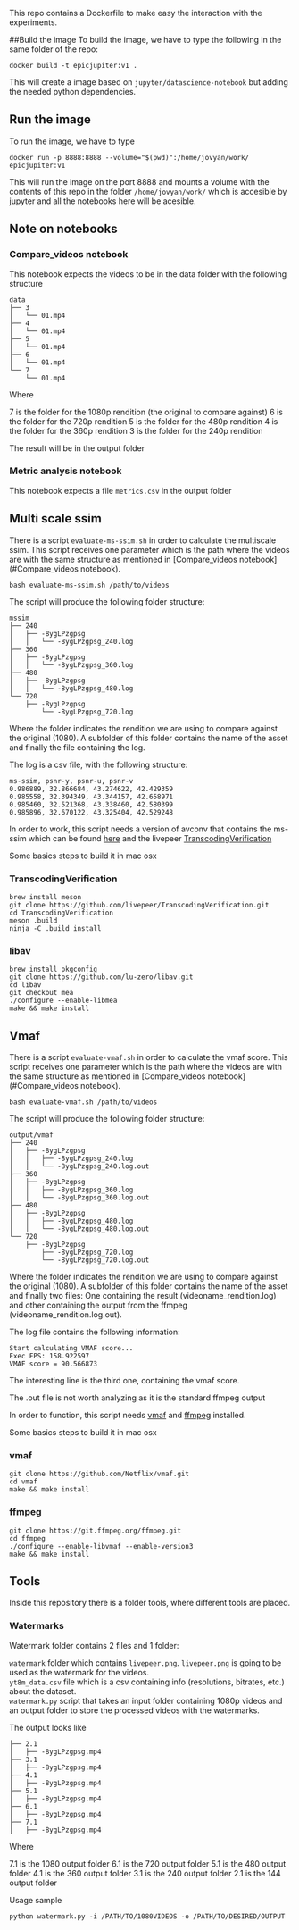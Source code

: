 This repo contains a Dockerfile to make easy the interaction with the experiments.

##Build the image
To build the image, we have to type the following in the same folder of the repo:
```
docker build -t epicjupiter:v1 .
```

This will create a image based on `jupyter/datascience-notebook` but adding the needed python dependencies.

## Run the image
To run the image, we have to type
```
docker run -p 8888:8888 --volume="$(pwd)":/home/jovyan/work/ epicjupiter:v1
```

This will run the image on the port 8888 and mounts a volume with the contents of this repo in the folder `/home/jovyan/work/` which is accesible by jupyter and all the notebooks here will be acesible.

## Note on notebooks

### Compare_videos notebook

This notebook expects the videos to be in the data folder with the following structure

```
data
├── 3
│   └── 01.mp4
├── 4
│   └── 01.mp4
├── 5
│   └── 01.mp4
├── 6
│   └── 01.mp4
└── 7
    └── 01.mp4
```

Where

7 is the folder for the 1080p rendition (the original to compare against)
6 is the folder for the 720p rendition
5 is the folder for the 480p rendition
4 is the folder for the 360p rendition
3 is the folder for the 240p rendition

The result will be in the output folder

### Metric analysis notebook

This notebook expects a file `metrics.csv` in the output folder

## Multi scale ssim

There is a script `evaluate-ms-ssim.sh` in order to calculate the multiscale ssim. This script receives one parameter
which is the path where the videos are with the same structure as mentioned in [Compare_videos notebook](#Compare_videos notebook).

```
bash evaluate-ms-ssim.sh /path/to/videos

```

The script will produce the following folder structure:

```
mssim
├── 240
│   ├── -8ygLPzgpsg
│   │   └── -8ygLPzgpsg_240.log
├── 360
│   ├── -8ygLPzgpsg
│   │   └── -8ygLPzgpsg_360.log
├── 480
│   ├── -8ygLPzgpsg
│   │   └── -8ygLPzgpsg_480.log
└── 720
    ├── -8ygLPzgpsg
        └── -8ygLPzgpsg_720.log 
```

Where the folder indicates the rendition we are using to compare against the original (1080). 
A subfolder of this folder contains the name of the asset and finally the file containing the log.

The log is a csv file, with the following structure:

```
ms-ssim, psnr-y, psnr-u, psnr-v
0.986889, 32.866684, 43.274622, 42.429359
0.985558, 32.394349, 43.344157, 42.658971
0.985460, 32.521368, 43.338460, 42.580399
0.985896, 32.670122, 43.325404, 42.529248
```

In order to work, this script needs a version of avconv that contains the ms-ssim which can be found 
[here](https://github.com/lu-zero/libav/tree/mea) and the livepeer 
[TranscodingVerification](https://github.com/livepeer/TranscodingVerification) 

Some basics steps to build it in mac osx

### TranscodingVerification

```
brew install meson
git clone https://github.com/livepeer/TranscodingVerification.git
cd TranscodingVerification
meson .build
ninja -C .build install
```

### libav

```
brew install pkgconfig
git clone https://github.com/lu-zero/libav.git
cd libav
git checkout mea
./configure --enable-libmea
make && make install
```


## Vmaf

There is a script `evaluate-vmaf.sh` in order to calculate the vmaf score. This script receives one parameter
which is the path where the videos are with the same structure as mentioned in [Compare_videos notebook](#Compare_videos notebook).

```
bash evaluate-vmaf.sh /path/to/videos

```

The script will produce the following folder structure:

```
output/vmaf
├── 240
│   ├── -8ygLPzgpsg
│   │   ├── -8ygLPzgpsg_240.log
│   │   └── -8ygLPzgpsg_240.log.out
├── 360
│   ├── -8ygLPzgpsg
│   │   ├── -8ygLPzgpsg_360.log
│   │   └── -8ygLPzgpsg_360.log.out
├── 480
│   ├── -8ygLPzgpsg
│   │   ├── -8ygLPzgpsg_480.log
│   │   └── -8ygLPzgpsg_480.log.out
└── 720
    ├── -8ygLPzgpsg
        ├── -8ygLPzgpsg_720.log
        └── -8ygLPzgpsg_720.log.out
```

Where the folder indicates the rendition we are using to compare against the original (1080). 
A subfolder of this folder contains the name of the asset and finally two files: One containing the result 
(videoname_rendition.log) and other containing the output from the ffmpeg (videoname_rendition.log.out).

The log file contains the following information:

```
Start calculating VMAF score...
Exec FPS: 158.922597
VMAF score = 90.566873
```

The interesting line is the third one, containing the vmaf score.

The .out file is not worth analyzing as it is the standard ffmpeg output

In order to function, this script needs [vmaf](https://github.com/Netflix/vmaf.git) and 
[ffmpeg](https://git.ffmpeg.org/ffmpeg.git) installed. 

Some basics steps to build it in mac osx

### vmaf
```
git clone https://github.com/Netflix/vmaf.git
cd vmaf
make && make install
```


### ffmpeg
```
git clone https://git.ffmpeg.org/ffmpeg.git
cd ffmpeg
./configure --enable-libvmaf --enable-version3
make && make install
```

## Tools

Inside this repository there is a folder tools, where different tools are placed.

### Watermarks

Watermark folder contains 2 files and 1 folder:

`watermark` folder which contains `livepeer.png`. `livepeer.png` is going to be used as the watermark for the videos.  
`yt8m_data.csv` file which is a csv containing info (resolutions, bitrates, etc.) about the dataset.  
`watermark.py` script that takes an input folder containing 1080p videos and an output folder to store the processed videos with the watermarks.

The output looks like

```
├── 2.1
│   ├── -8ygLPzgpsg.mp4
├── 3.1
│   ├── -8ygLPzgpsg.mp4
├── 4.1
│   ├── -8ygLPzgpsg.mp4
├── 5.1
│   ├── -8ygLPzgpsg.mp4
├── 6.1
│   ├── -8ygLPzgpsg.mp4
├── 7.1
│   ├── -8ygLPzgpsg.mp4
```

Where 

7.1 is the 1080 output folder
6.1 is the 720 output folder
5.1 is the 480 output folder
4.1 is the 360 output folder
3.1 is the 240 output folder
2.1 is the 144 output folder


Usage sample

```
python watermark.py -i /PATH/TO/1080VIDEOS -o /PATH/TO/DESIRED/OUTPUT
```